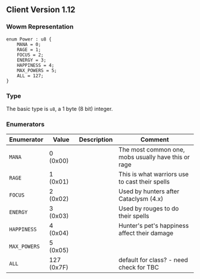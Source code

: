 ## Client Version 1.12

### Wowm Representation
```rust,ignore
enum Power : u8 {
    MANA = 0;
    RAGE = 1;
    FOCUS = 2;
    ENERGY = 3;
    HAPPINESS = 4;
    MAX_POWERS = 5;
    ALL = 127;
}
```
### Type
The basic type is `u8`, a 1 byte (8 bit) integer.
### Enumerators
| Enumerator | Value  | Description | Comment |
| --------- | -------- | ----------- | ------- |
| `MANA` | 0 (0x00) |  | The most common one, mobs usually have this or rage |
| `RAGE` | 1 (0x01) |  | This is what warriors use to cast their spells |
| `FOCUS` | 2 (0x02) |  | Used by hunters after Cataclysm (4.x) |
| `ENERGY` | 3 (0x03) |  | Used by rouges to do their spells |
| `HAPPINESS` | 4 (0x04) |  | Hunter's pet's happiness affect their damage |
| `MAX_POWERS` | 5 (0x05) |  |  |
| `ALL` | 127 (0x7F) |  | default for class? - need check for TBC |
